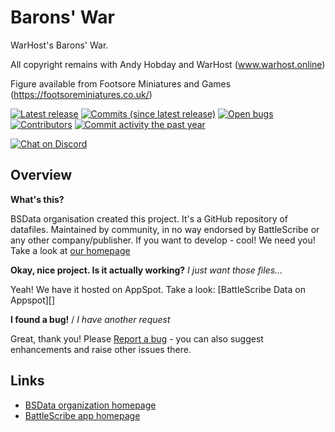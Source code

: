 Barons' War
==================

WarHost's Barons' War.  

All copyright remains with Andy Hobday and WarHost (www.warhost.online)

Figure available from Footsore Miniatures and Games (https://footsoreminiatures.co.uk/)


[![Latest release](https://img.shields.io/github/release/BSData/BaronsWar.svg?style=flat-square)](https://github.com/BSData/BaronsWar/releases/latest)
[![Commits (since latest release)](https://img.shields.io/github/commits-since/BSData/BaronsWar/latest.svg?style=flat-square)](https://github.com/BSData/BaronsWar/releases)
[![Open bugs](https://img.shields.io/github/issues/BSData/BaronsWar/bug.svg?style=flat-square&label=bugs)](https://github.com/BSData/BaronsWar/issues?q=is%3Aissue+is%3Aopen+label%3Abug)
[![Contributors](https://img.shields.io/github/contributors/BSData/BaronsWar.svg?style=flat-square)](https://github.com/BSData/BaronsWar/graphs/contributors)
[![Commit activity the past year](https://img.shields.io/github/commit-activity/y/BSData/BaronsWar.svg?style=flat-square)](https://github.com/BSData/BaronsWar/pulse/monthly)

[![Chat on Discord](https://img.shields.io/discord/558412685981777922.svg?logo=discord&style=popout-square)](https://www.bsdata.net/discord)


## Overview ##

__What's this?__

BSData organisation created this project. It's a GitHub repository of datafiles.
Maintained by community, in no way endorsed by BattleScribe or any other company/publisher. If you want
to develop - cool! We need you! Take a look at [our homepage][BSData.net]

__Okay, nice project. Is it actually working?__ _I just want those files..._

Yeah! We have it hosted on AppSpot. Take a look: [BattleScribe Data on Appspot][]

__I found a bug!__ / *I have another request*

Great, thank you! Please [Report a bug][bug report] - you can also suggest enhancements and raise other issues there.

## Links ##

* [BSData organization homepage][BSData.net]
* [BattleScribe app homepage](https://www.battlescribe.net/)

[BSData.net]: https://www.bsdata.net/
[bug report]: https://github.com/BSData/TemplateDataRepo/issues/new/choose
